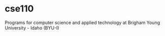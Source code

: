 # cse110

Programs for computer science and applied technology at Brigham Young University - Idaho (BYU-I)
